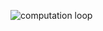 ![computation loop](https://user-images.githubusercontent.com/70402826/171844370-888dd588-08f3-4ebf-8c70-efd0afa0e6fc.jpg)
